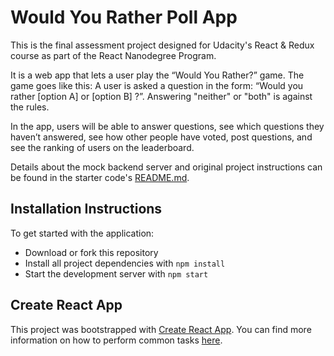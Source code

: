 # Would You Rather Poll App

This is the final assessment project designed for Udacity's React & Redux course as part of the React Nanodegree Program.

It is a web app that lets a user play the “Would You Rather?” game. The game goes like this: A user is asked a question in the form: “Would you rather [option A] or [option B] ?”. Answering "neither" or "both" is against the rules.

In the app, users will be able to answer questions, see which questions they haven’t answered, see how other people have voted, post questions, and see the ranking of users on the leaderboard.

Details about the mock backend server and original project instructions can be found in the starter code's [README.md](https://github.com/udacity/reactnd-project-would-you-rather-starter/blob/master/README.md).

## Installation Instructions

To get started with the application:

- Download or fork this repository
- Install all project dependencies with `npm install`
- Start the development server with `npm start`

## Create React App

This project was bootstrapped with [Create React App](https://github.com/facebookincubator/create-react-app). You can find more information on how to perform common tasks [here](https://github.com/facebookincubator/create-react-app/blob/master/packages/react-scripts/template/README.md).
